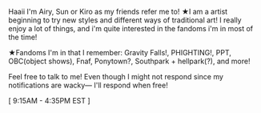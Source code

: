 Haaii I'm Airy, Sun or Kiro as my friends refer me to!
★I am a artist beginning to try new styles and different ways of traditional art!
I really enjoy a lot of things, and i'm quite interested in the fandoms i'm in most of the time!

★Fandoms I'm in that I remember: Gravity Falls!, PHIGHTING!, PPT, OBC(object shows), Fnaf, Ponytown?, Southpark + hellpark(?), and more!

Feel free to talk to me! Even though I might not respond since my notifications are wacky— I'll respond when free!

[ 9:15AM - 4:35PM EST ]
<!---
airylover89/airylover89 is a ✨ special ✨ repository because its `README.md` (this file) appears on your GitHub profile.
You can click the Preview link to take a look at your changes.
--->
